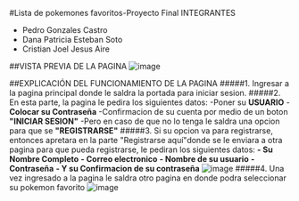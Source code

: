 #Lista de pokemones favoritos-Proyecto Final 
INTEGRANTES
- Pedro Gonzales Castro
- Dana Patricia Esteban Soto
- Cristian Joel Jesus Aire

##VISTA PREVIA DE LA PAGINA
![image](https://user-images.githubusercontent.com/118759662/210032519-d74fac64-f6a1-4bef-bbab-d061d3e8eb03.png)

##EXPLICACIÓN DEL FUNCIONAMIENTO DE LA PAGINA
#####1. Ingresar a la pagina principal donde le saldra la portada para iniciar sesion.
#####2. En esta parte, la pagina le pedira los siguientes datos:
-Poner su **USUARIO**
-**Colocar su Contraseña**
-Confirmacion de su cuenta por medio de un boton **"INICIAR SESION"**
-Pero en caso de que no lo tenga le saldra una opcion para que se **"REGISTRARSE"**
#####3. Si su opcion va para registrarse, entonces apretara en la parte "Registrarse aquí"donde se le enviara a otra pagina para que pueda registrarse, le pediran los siguientes datos:
**- Su Nombre Completo**
**- Correo electronico**
**- Nombre de su usuario**
**- Contraseña**
**- Y su Confirmacion de su contraseña**
![image](https://user-images.githubusercontent.com/118759662/210033597-0024ef1c-4901-4422-9132-3cc6b6410aea.png)
#####4. Una vez ingresado a la pagina le saldra otro pagina en donde podra seleccionar su pokemon favorito
![image](https://user-images.githubusercontent.com/118759662/210034825-d3a0c85f-c40e-4399-8928-7cb31d7b2dfa.png)



